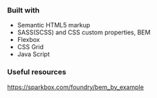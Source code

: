 
### Built with

- Semantic HTML5 markup
- SASS(SCSS) and CSS custom properties, BEM
- Flexbox
- CSS Grid
- Java Script


### Useful resources

https://sparkbox.com/foundry/bem_by_example



